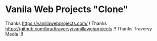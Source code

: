 # Vanila Web Projects "Clone"

Thanks https://vanillawebprojects.com/ !
Thanks https://github.com/bradtraversy/vanillawebprojects !!
Thanks Traversy Media !!!
